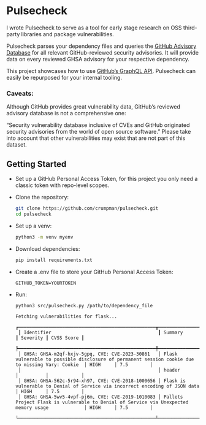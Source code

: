 # Pulsecheck

I wrote Pulsecheck to serve as a tool for early stage research on OSS third-party libraries and package vulnerabilities. 

Pulsecheck parses your dependency files and queries the [GitHub Advisory Database](https://github.com/advisories/) for all relevant GitHub-reviewed security advisories. It will provide data on every reviewed GHSA advisory for your respective dependency. 

This project showcases how to use [GitHub’s GraphQL API](https://docs.github.com/en/graphql). Pulsecheck can easily be repurposed for your internal tooling. 

### Caveats:

Although GitHub provides great vulnerability data, GitHub’s reviewed advisory database is not a comprehensive one: 

“Security vulnerability database inclusive of CVEs and GitHub originated security advisories from the world of open source software.” Please take into account that other vulnerabilities may exist that are not part of this dataset. 

## Getting Started

 - Set up a GitHub Personal Access Token, for this project you only need a classic token with repo-level scopes.
 - Clone the repository:
   ```bash
   git clone https://github.com/crumpman/pulsecheck.git
   cd pulsecheck
 - Set up a venv:
   ```bash
   python3 -m venv myenv
 - Download dependencies:
   ```bash
   pip install requirements.txt
 - Create a .env file to store your GitHub Personal Access Token:
   ```
   GITHUB_TOKEN=YOURTOKEN
   ```
 - Run:
   ```bash
   python3 src/pulsecheck.py /path/to/dependency_file
   ```

   ```
   Fetching vulnerabilities for flask...
    ┏━━━━━━━━━━━━━━━━━━━━━━━━━━━━━━━━━━━━━━━━━━━━━━━━━━┳━━━━━━━━━━━━━━━━━━━━━━━━━━━━━━━━━━━━━━━━━━━━━━━━━━━━━━━━━━━━━━━━━━━━━━━━━━━━━━━━━━━━━━━━━━━━━━━━━━┳━━━━━━━━━━┳━━━━━━━━━━━━┓
    ┃ Identifier                                       ┃ Summary                                                                                          ┃ Severity ┃ CVSS Score ┃
    ┡━━━━━━━━━━━━━━━━━━━━━━━━━━━━━━━━━━━━━━━━━━━━━━━━━━╇━━━━━━━━━━━━━━━━━━━━━━━━━━━━━━━━━━━━━━━━━━━━━━━━━━━━━━━━━━━━━━━━━━━━━━━━━━━━━━━━━━━━━━━━━━━━━━━━━━╇━━━━━━━━━━╇━━━━━━━━━━━━┩
    │ GHSA: GHSA-m2qf-hxjv-5gpq, CVE: CVE-2023-30861   │ Flask vulnerable to possible disclosure of permanent session cookie due to missing Vary: Cookie  │ HIGH     │ 7.5        │
    │                                                  │ header                                                                                           │          │            │
    │ GHSA: GHSA-562c-5r94-xh97, CVE: CVE-2018-1000656 │ Flask is vulnerable to Denial of Service via incorrect encoding of JSON data                     │ HIGH     │ 7.5        │
    │ GHSA: GHSA-5wv5-4vpf-pj6m, CVE: CVE-2019-1010083 │ Pallets Project Flask is vulnerable to Denial of Service via Unexpected memory usage             │ HIGH     │ 7.5        │
    └──────────────────────────────────────────────────┴──────────────────────────────────────────────────────────────────────────────────────────────────┴──────────┴────────────
